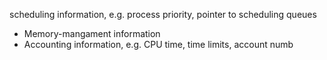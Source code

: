 scheduling information, e.g. process priority, pointer to scheduling queues
- Memory-mangament information
- Accounting information, e.g. CPU time, time limits, account numb